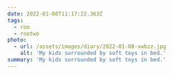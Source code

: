 ```yaml
---
date: 2022-01-08T11:17:22.363Z
tags:
  - roo
  - rootwo
photo:
  - url: /assets/images/diary/2022-01-08-xwbzz.jpg
    alt: 'My kids surrounded by soft toys in bed.'
summary: 'My kids surrounded by soft toys in bed.'
---
```


